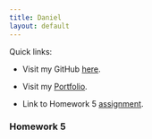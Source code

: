 ```yaml
---
title: Daniel
layout: default
---
```


Quick links:

* Visit my GitHub [here](https://github.com/tapiad).

* Visit my [Portfolio](https://tapiad.github.io).

* Link to Homework 5 [assignment](http://www.wou.edu/~morses/classes/cs46x/assignments/HW5.html).


### Homework 5
